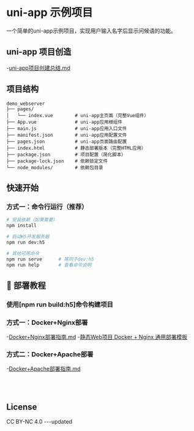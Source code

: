 # uni-app 示例项目
一个简单的uni-app示例项目，实现用户输入名字后显示问候语的功能。

## uni-app 项目创造
   -[uni-app项目创建总结.md](https://github.com/goyq/demo_webserver/blob/main/uni-app%E9%A1%B9%E7%9B%AE%E5%88%9B%E5%BB%BA%E6%80%BB%E7%BB%93.md)


## 项目结构

```
demo_webserver
├── pages/
│   └── index.vue        # uni-app主页面（完整Vue组件）
├── App.vue              # uni-app应用根组件
├── main.js              # uni-app应用入口文件
├── manifest.json        # uni-app应用配置文件
├── pages.json           # uni-app页面路由配置
├── index.html           # 静态部署版本（完整HTML应用）
├── package.json         # 项目配置（简化脚本）
├── package-lock.json    # 依赖锁定文件
└── node_modules/        # 依赖包目录
```

## 快速开始

### 方式一：命令行运行（推荐）

```bash
# 安装依赖（如果需要）
npm install

# 启动H5开发服务器
npm run dev:h5

# 其他可用命令
npm run serve      # 等同于dev:h5
npm run help       # 查看命令说明
```

## 🚀 部署教程

### 使用[npm run build:h5]命令构建项目

### 方式一：Docker+Nginx部署
   -[Docker+Nginx部署指南.md](https://github.com/goyq/demo_webserver/blob/main/Docker%2BNginx%E9%83%A8%E7%BD%B2%E6%8C%87%E5%8D%97.md)
   -[静态Web项目 Docker + Nginx 通用部署模板](https://github.com/goyq/demo_webserver/blob/main/Docker%2BNginx%E9%80%9A%E7%94%A8%E9%83%A8%E7%BD%B2%E6%A8%A1%E6%9D%BF.md)

   
### 方式二：Docker+Apache部署
   -[Docker+Apache部署指南.md](https://github.com/goyq/demo_webserver/blob/main/Docker%2BApache%E9%83%A8%E7%BD%B2%E6%8C%87%E5%8D%97.md)

<br />
<br />


## License
CC BY-NC 4.0 ---updated
